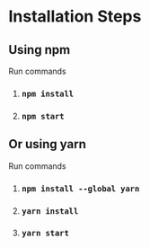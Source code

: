# Installation Steps

## Using npm

Run commands

1. ### `npm install`

2. ### `npm start`


## Or using yarn

Run commands

1. ### `npm install --global yarn`

2. ### `yarn install`

3. ### `yarn start`
